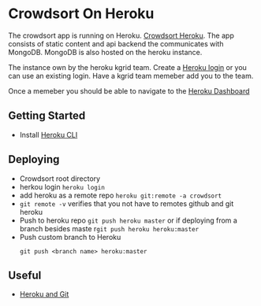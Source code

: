
# Crowdsort On Heroku
The crowdsort app is running on Heroku. [Crowdsort Heroku](https://crowdsort.herokuapp.com/).  The app consists of static content and api backend the communicates with MongoDB.  MongoDB is also hosted on the heroku instance.

The instance own by the heroku kgrid team.  Create a [Heroku login](https://signup.heroku.com/) or you can use an existing login.  Have a kgrid team memeber add you to the team. 

Once a memeber you should be able to navigate to the [Heroku Dashboard](https://dashboard.heroku.com/apps/crowdsort)

## Getting Started 

- Install [Heroku CLI](https://devcenter.heroku.com/categories/command-line)

## Deploying

- Crowdsort root directory
- herkou login ```heroku login```
- add heroku as a remote repo ```heroku git:remote -a crowdsort```
- ```git remote -v``` verifies that you not have to remotes github and git heroku
- Push to heroku repo ```git push heroku master``` or if deploying from a branch besides maste r```git push heroku heroku:master```
- Push custom branch to Heroku
  ```
  git push <branch name> heroku:master
  ```

## Useful
- [Heroku and Git](https://devcenter.heroku.com/articles/git)
